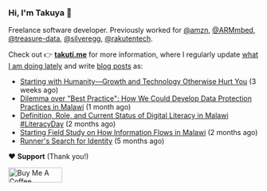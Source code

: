 ### Hi, I'm Takuya 👋

Freelance software developer. Previously worked for [@amzn](https://github.com/amzn), [@ARMmbed](https://github.com/ARMmbed), [@treasure-data](https://github.com/treasure-data), [@silveregg](https://github.com/silveregg), [@rakutentech](https://github.com/rakutentech).

Check out 👉 **[takuti.me](https://takuti.me/)** for more information, where I regularly update [what I am doing lately](https://takuti.me/now/) and write [blog posts](https://takuti.me/note/) as:


- [Starting with Humanity—Growth and Technology Otherwise Hurt You](https://takuti.me/note/playing-in-malawi/) (3 weeks ago)
- [Dilemma over &#34;Best Practice&#34;: How We Could Develop Data Protection Practices in Malawi](https://takuti.me/note/data-protection-law-in-malawi-2023/) (1 month ago)
- [Definition, Role, and Current Status of Digital Literacy in Malawi #LiteracyDay](https://takuti.me/note/digital-malawi-2023/) (2 months ago)
- [Starting Field Study on How Information Flows in Malawi](https://takuti.me/note/volunteering-in-malawi/) (2 months ago)
- [Runner&#39;s Search for Identity](https://takuti.me/note/search-for-identity/) (5 months ago)

❤️ **Support** (Thank you!)

<a href="https://www.buymeacoffee.com/takuti" target="_blank"><img src="https://cdn.buymeacoffee.com/buttons/v2/default-yellow.png" alt="Buy Me A Coffee" style="height: 30px !important;width: 108px !important;" ></a>
